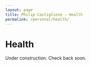 ```yaml
---
layout: page
title: Philip Castiglione – Health
permalink: /personal/health/
---
```


# Health

Under construction. Check back soon.
